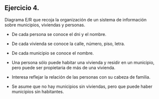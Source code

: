 ## Ejercicio 4.

Diagrama E/R que recoja la organización de un sistema de información sobre municipios, viviendas y personas.

- De cada persona se conoce el dni y el nombre.
    
- De cada vivienda se conoce la calle, número, piso, letra.
    
- De cada municipio se conoce el nombre.
    
- Una persona sólo puede habitar una vivienda y residir en un municipio, pero puede ser propietaria de más de una vivienda.
    
- Interesa reflejar la relación de las personas con su cabeza de familia.
    
- Se asume que no hay municipios sin viviendas, pero que puede haber municipios sin habitantes.